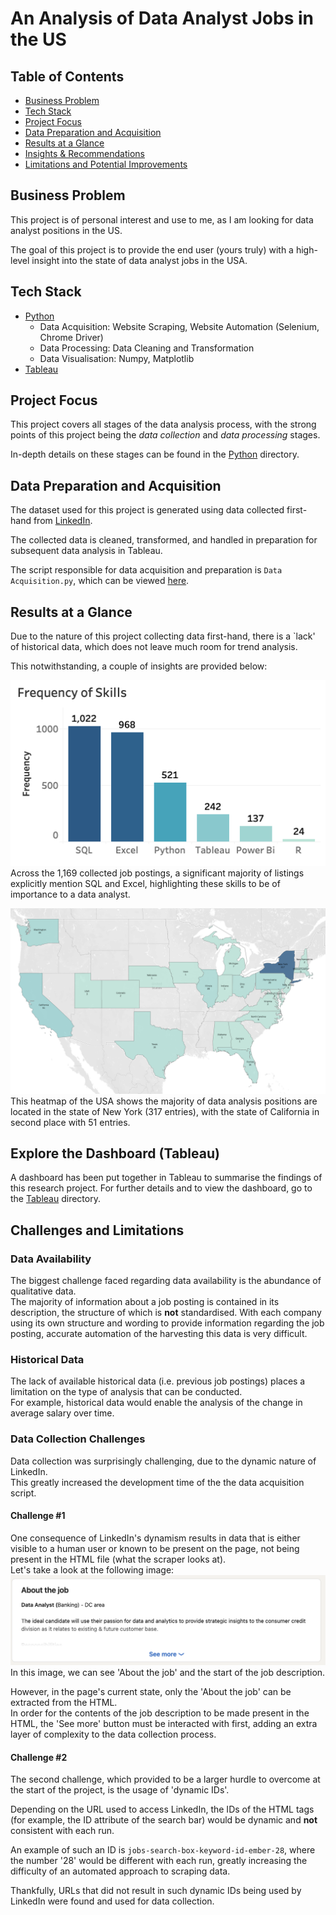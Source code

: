 # An Analysis of Data Analyst Jobs in the US

## Table of Contents 
- [Business Problem](#business-problem)
- [Tech Stack](#tech-stack)
- [Project Focus](#project-focus)
- [Data Preparation and Acquisition](#data-preparation-and-acquisition)
- [Results at a Glance](#results-at-a-glance)
- [Insights & Recommendations](#insights-and-recommendations)
- [Limitations and Potential Improvements](#limitations-and-potential-improvements)

## Business Problem 
This project is of personal interest and use to me, as I am looking for data analyst positions in the US. 

The goal of this project is to provide the end user (yours truly) with a high-level insight into the state of data analyst jobs in the USA.

## Tech Stack 
- [Python](Python%20Files/)
    - Data Acquisition: Website Scraping, Website Automation (Selenium, Chrome Driver)
    - Data Processing: Data Cleaning and Transformation
    - Data Visualisation: Numpy, Matplotlib
- [Tableau](Tableau/)

## Project Focus 
This project covers all stages of the data analysis process, with the strong points of this project being the *data collection* and *data processing* stages.

In-depth details on these stages can be found in the [Python](Python%20Files/) directory.

## Data Preparation and Acquisition
The dataset used for this project is generated using data collected first-hand from [LinkedIn](https://linkedin.com).

The collected data is cleaned, transformed, and handled in preparation for subsequent data analysis in Tableau.

The script responsible for data acquisition and preparation is `Data Acquisition.py`, which can be viewed [here](Python%20Files/Data%20Acquisition/).

## Results at a Glance
Due to the nature of this project collecting data first-hand, there is a `lack' of historical data, which does not leave much room for trend analysis.

This notwithstanding, a couple of insights are provided below:

![](Images/Frequency%20of%20Skills.png)\
Across the 1,169 collected job postings, a significant majority of listings explicitly mention SQL and Excel, highlighting these skills to be of importance to a data analyst.

![alt](Images/Jobs%20per%20State.png)\
This heatmap of the USA shows the majority of data analysis positions are located in the state of New York (317 entries), with the state of California in second place with 51 entries.

## Explore the Dashboard (Tableau) 
A dashboard has been put together in Tableau to summarise the findings of this research project.
For further details and to view the dashboard, go to the [Tableau](Tableau/) directory.

## Challenges and Limitations

### Data Availability 
The biggest challenge faced regarding data availability is the abundance of qualitative data.\
The majority of information about a job posting is contained in its description, the structure of which is **not** standardised.
With each company using its own structure and wording to provide information regarding the job posting, accurate automation of the harvesting this data is very difficult.

### Historical Data
The lack of available historical data (i.e. previous job postings) places a limitation on the type of analysis that can be conducted.\
For example, historical data would enable the analysis of the change in average salary over time.

### Data Collection Challenges
Data collection was surprisingly challenging, due to the dynamic nature of LinkedIn.\
This greatly increased the development time of the the data acquisition script.

#### Challenge #1
One consequence of LinkedIn's dynamism results in data that is either visible to a human user or known to be present on the page, not being present in the HTML file (what the scraper looks at).\
Let's take a look at the following image:
![alt](Images/Dynamism%201.png)\
In this image, we can see 'About the job' and the start of the job description.

However, in the page's current state, only the 'About the job' can be extracted from the HTML.\
In order for the contents of the job description to be made present in the HTML, the 'See more' button must be interacted with first, adding an extra layer of complexity to the data collection process.

#### Challenge #2
The second challenge, which provided to be a larger hurdle to overcome at the start of the project, is the usage of 'dynamic IDs'.

Depending on the URL used to access LinkedIn, the IDs of the HTML tags (for example, the ID attribute of the search bar) would be dynamic and **not** consistent with each run.

An example of such an ID is `jobs-search-box-keyword-id-ember-28`, where the number '28' would be different with each run, greatly increasing the difficulty of an automated approach to scraping data.

Thankfully, URLs that did not result in such dynamic IDs being used by LinkedIn were found and used for data collection.